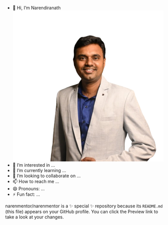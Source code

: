 - 👋 Hi, I’m Narendiranath
![Narendiranath](https://github.com/narenmentor/narenmentor/blob/main/Narendiranath.png?raw=true)
- 👀 I’m interested in ...
- 🌱 I’m currently learning ...
- 💞️ I’m looking to collaborate on ...
- 📫 How to reach me ...
- 😄 Pronouns: ...
- ⚡ Fun fact: ...


narenmentor/narenmentor is a ✨ special ✨ repository because its `README.md` (this file) appears on your GitHub profile.
You can click the Preview link to take a look at your changes.

